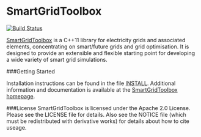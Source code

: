 SmartGridToolbox
================

[![Build Status](https://travis-ci.org/NICTA/SmartGridToolbox.svg)](https://travis-ci.org/NICTA/SmartGridToolbox)

[SmartGridToolbox](http://nicta.github.io/SmartGridToolbox) is a C++11 library
for electricity grids and associated elements, concentrating on smart/future
grids and grid optimisation. It is designed to provide an extensible and
flexible starting point for developing a wide variety of smart grid
simulations.

###Getting Started

Installation instructions can be found in the file
[INSTALL](https://github.com/NICTA/SmartGridToolbox/blob/master/INSTALL).
Additional information and documentation is available at the 
[SmartGridToolbox homepage](http://nicta.github.io/SmartGridToolbox).

###License
SmartGridToolbox is licensed under the Apache 2.0 License. Please see the
LICENSE file for details. Also see the NOTICE file (which must be redistributed
with derivative works) for details about how to cite useage.
